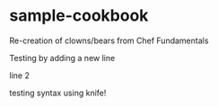# sample-cookbook

Re-creation of clowns/bears from Chef Fundamentals

Testing by adding a new line

line 2

testing syntax using knife!

